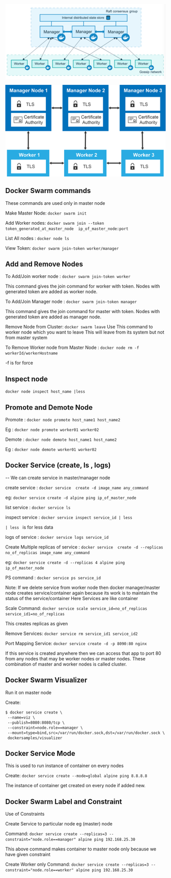 ![Alt text](images/architecure.png)

![Alt text](images/sec.png)

## Docker Swarm commands

These commands are used only in master node

Make Master Node: `docker swarm init`

Add Worker nodes: `docker swarm join --token token_generated_at_master_node  ip_of_master_node:port`

List All nodes : `docker node ls`

View Token: `docker swarm join-token worker/manager`

## Add and Remove Nodes

To Add/Join worker node : `docker swarm join-token worker`

This command gives the join command for worker with token. Nodes with generated token are added as worker node.

To Add/Join Manager node : `docker swarm join-token manager`

This command gives the join command for master with token. Nodes with generated token are added as manager node.

Remove Node from Cluster: `docker swarm leave`
Use This command to worker node which you want to leave
This will leave from its system but not from master system

To Remove Worker node from Master Node : `docker node rm -f workerId/workerHostname`

-f is for force

## Inspect node

`docker node inspect host_name |less`

## Promote and Demote Node

Promote : `docker node promote host_name1 host_name2`

Eg : `docker node promote worker01 worker02`

Demote : `docker node demote host_name1 host_name2`

Eg : `docker node demote worker01 worker02`

## Docker Service (create, ls , logs)

-- We can create service in master/manager node

create service : `docker service  create -d image_name any_command`

eg: `docker service create -d alpine ping ip_of_master_node`

list service : `docker service ls`

inspect service : `docker service inspect service_id | less`

`| less ` is for less data

logs of service : `docker service logs service_id`

Create Multiple replicas of service : `docker service  create -d --replicas no_of_replicas image_name any_command`

eg: `docker service create -d --replicas 4 alpine ping ip_of_master_node`

PS command : `docker service ps service_id`

Note: If we delete service from worker node then docker manager/master node creates service/container again because its work is to maintain the status of the service/container
Here Services are like container

Scale Command: `docker service scale service_id=no_of_replicas service_id1=no_of_replicas`

This creates replicas as given

Remove Services: `docker service rm service_id1 service_id2`

Port Mapping Service: `docker service create -d -p 8090:80 nginx`

If this service is created anywhere then we can access that app to port 80 from any nodes that may be worker nodes or master nodes. These combination of master and worker nodes is called cluster.

## Docker Swarm Visualizer

Run it on master node

Create:

```
$ docker service create \
 --name=viz \
 --publish=8080:8080/tcp \
 --constraint=node.role==manager \
 --mount=type=bind,src=/var/run/docker.sock,dst=/var/run/docker.sock \
 dockersamples/visualizer

```

## Docker Service Mode

This is used to run instance of container on every nodes

Create: `docker service create --mode=global alpine ping 8.8.8.8`

The instance of container get created on every node if added new.

## Docker Swarm Label and Constraint

Use of Constraints

Create Service to particular node eg (master) node

Command: `docker service create --replicas=3 --constraint="node.role==manager" alpine ping 192.168.25.30`

This above command makes container to master node only because we have given constraint

Create Worker only
Command: `docker service create --replicas=3 --constraint="node.role==worker" alpine ping 192.168.25.30`
